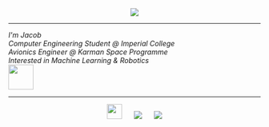 <div align="center">
  <img src="https://github.com/jepeake/jepeake/blob/main/images/wordart(2).png?raw=true" style="max-width: 100%;" />
  <br />
  <hr>
</div>

<div>
  <i>I'm Jacob</i><br>
  <i>Computer Engineering Student @ Imperial College</i><br>
  <i>Avionics Engineer @ Karman Space Programme</i><br>
  <i>Interested in Machine Learning & Robotics</i><br>
  <img src="https://raw.githubusercontent.com/jepeake/jepeake/main/images/redbook.gif"height="50" />
</div>



<div align="center">
  <hr>
  <img src="https://raw.githubusercontent.com/jepeake/jepeake/main/images/netscape.gif"height="30" />
<span>&nbsp;&nbsp;&nbsp;&nbsp;</span>  
<img src="https://raw.githubusercontent.com/jepeake/jepeake/main/images/ieplorer.gif"/>
<span>&nbsp;&nbsp;&nbsp;&nbsp;</span>  
<img src="https://raw.githubusercontent.com/jepeake/jepeake/main/images/noframes.gif"/>
</div>
